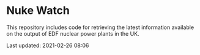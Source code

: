 # Nuke Watch

This repository includes code for retrieving the latest information available on the output of EDF nuclear power plants in the UK.

Last updated: 2021-02-26 08:06